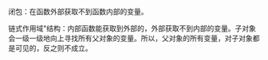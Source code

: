 闭包：在函数外部获取不到函数内部的变量。

链式作用域"结构：内部函数能获取到外部的，外部获取不到内部的变量。子对象会一级一级地向上寻找所有父对象的变量。所以，父对象的所有变量，对子对象都是可见的，反之则不成立。

